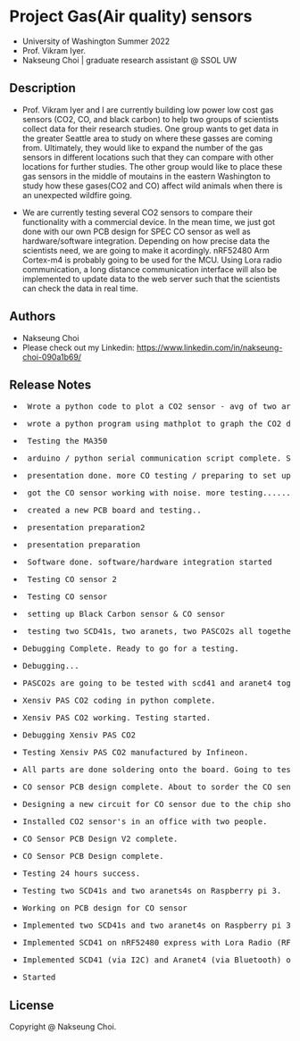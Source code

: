 # Project Gas(Air quality) sensors

* University of Washington Summer 2022 
* Prof. Vikram Iyer.
* Nakseung Choi | graduate research assistant @ SSOL UW 

## Description

* Prof. Vikram Iyer and I are currently building low power low cost gas sensors (CO2, CO, and black carbon) to help two groups of scientists collect data for their research studies. One group wants to get data in the greater Seattle area to study on where these gasses are coming from. Ultimately, they would like to expand the number of the gas sensors in different locations such that they can compare with other locations for further studies.
The other group would like to place these gas sensors in the middle of moutains in the eastern Washington to study how these gases(CO2 and CO) affect wild animals when there is an unexpected wildfire going. 

* We are currently testing several CO2 sensors to compare their functionality with a commercial device. In the mean time, we just got done with our own PCB design for SPEC CO sensor as well as hardware/software integration. Depending on how precise data the scientists need, we are going to make it acordingly. nRF52480 Arm Cortex-m4 is probably going to be used for the MCU. Using Lora radio communication, a long distance communication interface will also be implemented to update data to the web server such that the scientists can check the data in real time.  

## Authors

- Nakseung Choi
- Please check out my Linkedin: https://www.linkedin.com/in/nakseung-choi-090a1b69/

## Release Notes

* <pre> Wrote a python code to plot a CO2 sensor - avg of two aranets for 4 sensors           9-08-2022</pre>
* <pre> wrote a python program using mathplot to graph the CO2 data  (Still testing MA350)    9-07-2022</pre>
* <pre> Testing the MA350                                                                     8-29-2022</pre>
* <pre> arduino / python serial communication script complete. Sending data to adafruitIO     8-26-2022</pre>
* <pre> presentation done. more CO testing / preparing to set up MA350.                       8-24-2022</pre>                                                
* <pre> got the CO sensor working with noise. more testing...........                         8-23-2022</pre>
* <pre> created a new PCB board and testing..                                                 8-22-2022</pre>
* <pre> presentation preparation2                                                             8-20-2022</pre>
* <pre> presentation preparation                                                              8-20-2022</pre>
* <pre> Software done. software/hardware integration started                                  8-18-2022</pre>
* <pre> Testing CO sensor 2                                                                   8-17-2022</pre>
* <pre> Testing CO sensor                                                                     8-16-2022</pre>
* <pre> setting up Black Carbon sensor & CO sensor                                            8-15-2022</pre>
* <pre> testing two SCD41s, two aranets, two PASCO2s all together.                            8-15-2022</pre>
* <pre>Debugging Complete. Ready to go for a testing.                                         8-14-2022</pre>
* <pre>Debugging...                                                                           8-12-2022</pre>
* <pre>PASCO2s are going to be tested with scd41 and aranet4 together for the functionality   8-11-2022</pre>
* <pre>Xensiv PAS CO2 coding in python complete.                                              8-11-2022</pre>
* <pre>Xensiv PAS CO2 working. Testing started.                                               8-10-2022</pre>
* <pre>Debugging Xensiv PAS CO2                                                               8-09-2022</pre>
* <pre>Testing Xensiv PAS CO2 manufactured by Infineon.                                       8-08-2022</pre>
* <pre>All parts are done soldering onto the board. Going to test the PCB.                    8-07-2022</pre>
* <pre>CO sensor PCB design complete. About to sorder the CO sensor circuit.                  8-03-2022</pre> 
* <pre>Designing a new circuit for CO sensor due to the chip shortage (LMP9100 out of stock)  8-02-2022</pre>
* <pre>Installed CO2 sensor's in an office with two people.                                   7-28-2022</pre>
* <pre>CO Sensor PCB Design V2 complete.                                                      7-28-2022</pre>
* <pre>CO Sensor PCB Design complete.                                                         7-27-2022</pre>
* <pre>Testing 24 hours success.                                                              7-26-2022</pre>
* <pre>Testing two SCD41s and two aranets4s on Raspberry pi 3.                                7-25-2022</pre>
* <pre>Working on PCB design for CO sensor                                                    7-24-2022</pre>
* <pre>Implemented two SCD41s and two aranet4s on Raspberry pi 3 for a testing.               7-21-2022</pre>
* <pre>Implemented SCD41 on nRF52480 express with Lora Radio (RFM9x)                          7-07-2022</pre>
* <pre>Implemented SCD41 (via I2C) and Aranet4 (via Bluetooth) on Raspberry pi 3 (B type)     7-01-2022</pre>
* <pre>Started                                                                                6/24/2022</pre>

## License

Copyright @ Nakseung Choi.
